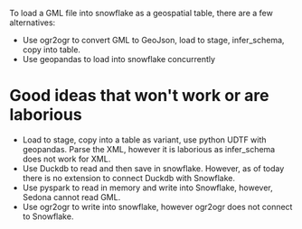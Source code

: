To load a GML file into snowflake as a geospatial table, there are a few alternatives:
- Use ogr2ogr to convert GML to GeoJson, load to stage, infer_schema, copy into table.
- Use geopandas to load into snowflake concurrently

# Good ideas that won't work or are laborious
- Load to stage, copy into a table as variant, use python UDTF with geopandas. Parse the XML, however it is laborious as infer_schema does not work for XML.
- Use Duckdb to read and then save in snowflake. However, as of today there is no extension to connect Duckdb with Snowflake.
- Use pyspark to read in memory and write into Snowflake, however, Sedona cannot read GML.
- Use ogr2ogr to write into snowflake, however ogr2ogr does not connect to Snowflake.


